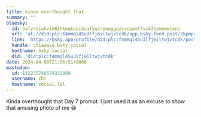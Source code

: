 ```yaml
---
title: kinda overthought that
summary: ""
bluesky:
  id: bafyreiahvio63hkmqkcoi4cafywzreweggqzsvcppmf7vck7bomewmlmni
  url: 'at://did:plc:f4mmql45u3lfj6iltwjvtcdk/app.bsky.feed.post/3kpmpxfbkrb2j'
  link: 'https://bsky.app/profile/did:plc:f4mmql45u3lfj6iltwjvtcdk/post/3kpmpxfbkrb2j'
  handle: chiawase.bsky.social
  hostname: bsky.social
  did: 'did:plc:f4mmql45u3lfj6iltwjvtcdk'
date: 2024-04-08T21:06:51+0800
mastodon:
  id: 112235748579333866
  username: chi
  hostname: social.lol
---
```


Kinda overthought that Day 7 prompt. I just used it as an excuse to show that amusing photo of me 😆
